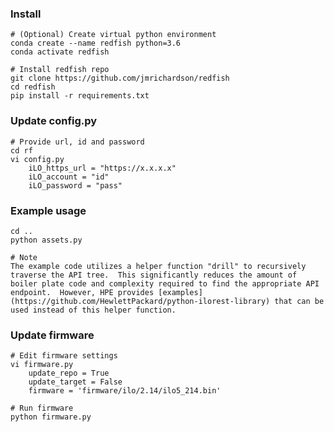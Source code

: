 ### Install

    # (Optional) Create virtual python environment
	conda create --name redfish python=3.6
	conda activate redfish
	
    # Install redfish repo	
	git clone https://github.com/jmrichardson/redfish
	cd redfish
	pip install -r requirements.txt

### Update config.py
    
    # Provide url, id and password
    cd rf
    vi config.py
        iLO_https_url = "https://x.x.x.x" 
        iLO_account = "id"
        iLO_password = "pass"

### Example usage

    cd ..
    python assets.py

    # Note
    The example code utilizes a helper function "drill" to recursively traverse the API tree.  This significantly reduces the amount of boiler plate code and complexity required to find the appropriate API endpoint.  However, HPE provides [examples](https://github.com/HewlettPackard/python-ilorest-library) that can be used instead of this helper function.  

### Update firmware

    # Edit firmware settings
    vi firmware.py
        update_repo = True
        update_target = False
        firmware = 'firmware/ilo/2.14/ilo5_214.bin'
        
    # Run firmware
    python firmware.py
    

